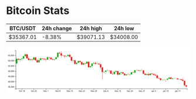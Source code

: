 # Bitcoin Stats

BTC/USDT|24h change|24h high|24h low|
|---|---|---|---|
|$35367.01|-8.38%|$39071.13|$34008.00|

<img src="./chart.svg">
